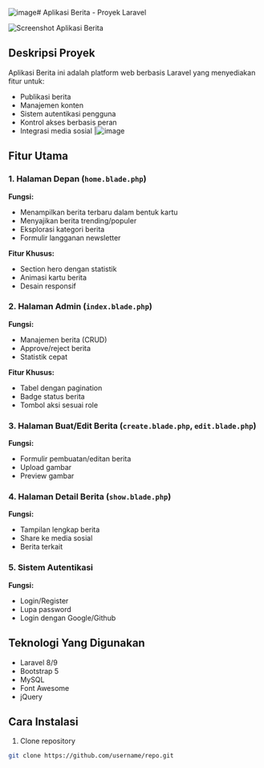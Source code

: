 ![image](https://github.com/user-attachments/assets/ad9c8d38-4520-48dc-b094-54a179437886)# Aplikasi Berita - Proyek Laravel

![Screenshot Aplikasi Berita](assets/images/screenshot.png)

## Deskripsi Proyek

Aplikasi Berita ini adalah platform web berbasis Laravel yang menyediakan fitur untuk:
- Publikasi berita
- Manajemen konten
- Sistem autentikasi pengguna
- Kontrol akses berbasis peran
- Integrasi media sosial
|![image](https://github.com/user-attachments/assets/e7b04078-ca89-4d66-8c5b-8ed367c1015f)


## Fitur Utama

### 1. Halaman Depan (`home.blade.php`)

**Fungsi:**
- Menampilkan berita terbaru dalam bentuk kartu
- Menyajikan berita trending/populer
- Eksplorasi kategori berita
- Formulir langganan newsletter

**Fitur Khusus:**
- Section hero dengan statistik
- Animasi kartu berita
- Desain responsif

### 2. Halaman Admin (`index.blade.php`)

**Fungsi:**
- Manajemen berita (CRUD)
- Approve/reject berita
- Statistik cepat

**Fitur Khusus:**
- Tabel dengan pagination
- Badge status berita
- Tombol aksi sesuai role

### 3. Halaman Buat/Edit Berita (`create.blade.php`, `edit.blade.php`)

**Fungsi:**
- Formulir pembuatan/editan berita
- Upload gambar
- Preview gambar

### 4. Halaman Detail Berita (`show.blade.php`)

**Fungsi:**
- Tampilan lengkap berita
- Share ke media sosial
- Berita terkait

### 5. Sistem Autentikasi

**Fungsi:**
- Login/Register
- Lupa password
- Login dengan Google/Github

## Teknologi Yang Digunakan

- Laravel 8/9
- Bootstrap 5
- MySQL
- Font Awesome
- jQuery

## Cara Instalasi

1. Clone repository
```bash
git clone https://github.com/username/repo.git
